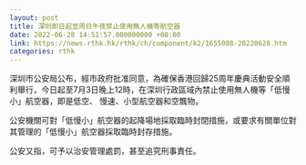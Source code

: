 ```yaml
---
layout: post
title: 深圳即日起至周日午夜禁止使用無人機等航空器
date: 2022-06-28 14:51:57.000000000 +08:00
link: https://news.rthk.hk/rthk/ch/component/k2/1655088-20220628.htm
categories: rthk
---
```


深圳市公安局公布，經市政府批准同意，為確保香港回歸25周年慶典活動安全順利舉行，今日起至7月3日晚上12時，在深圳行政區域內禁止使用無人機等「低慢小」航空器，即是低空、 慢速、小型航空器和空飄物。

公安機關可對「低慢小」航空器的起降場地採取臨時封閉措施，或要求有關單位對其管理的「低慢小」航空器採取臨時封存措施。

公安又指，可予以治安管理處罰，甚至追究刑事責任。
